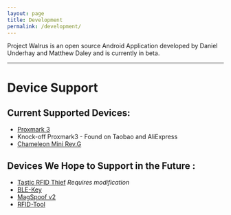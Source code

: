 ```yaml
---
layout: page
title: Development
permalink: /development/
---
```


Project Walrus is an open source Android Application developed by Daniel Underhay and Matthew Daley and is currently in beta.

---
# Device Support

## Current Supported Devices:
+ [Proxmark 3](http://hackerwarehouse.com/product/proxmark3-kit/)
+ Knock-off Proxmark3 - Found on Taobao and AliExpress
+ [Chameleon Mini Rev.G](https://shop.kasper.it/chameleonmini/)

## Devices We Hope to Support in the Future :
+ [Tastic RFID Thief](https://www.bishopfox.com/resources/tools/rfid-hacking/attack-tools/) *Requires modification*
+ [BLE-Key](http://hackerwarehouse.com/product/blekey/)
+ [MagSpoof v2](https://store.ryscc.com/collections/all/products/magspoof)
+ [RFID-Tool](https://github.com/rfidtool/ESP-RFID-Tool/blob/master/README.md#esp-rfid-tool)
